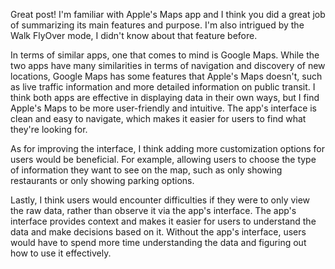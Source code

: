 Great post! I'm familiar with Apple's Maps app and I think you did a great job of summarizing its main features and purpose. I'm also intrigued by the Walk FlyOver mode, I didn't know about that feature before.

In terms of similar apps, one that comes to mind is Google Maps. While the two apps have many similarities in terms of navigation and discovery of new locations, Google Maps has some features that Apple's Maps doesn't, such as live traffic information and more detailed information on public transit. I think both apps are effective in displaying data in their own ways, but I find Apple's Maps to be more user-friendly and intuitive. The app's interface is clean and easy to navigate, which makes it easier for users to find what they're looking for.

As for improving the interface, I think adding more customization options for users would be beneficial. For example, allowing users to choose the type of information they want to see on the map, such as only showing restaurants or only showing parking options.

Lastly, I think users would encounter difficulties if they were to only view the raw data, rather than observe it via the app's interface. The app's interface provides context and makes it easier for users to understand the data and make decisions based on it. Without the app's interface, users would have to spend more time understanding the data and figuring out how to use it effectively.